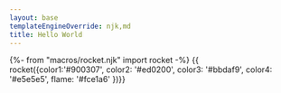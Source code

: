 ```yaml
---
layout: base
templateEngineOverride: njk,md
title: Hello World
---
```


{%- from "macros/rocket.njk" import rocket -%}
{{ rocket({color1:'#900307', color2: '#ed0200', color3: '#bbdaf9', color4: '#e5e5e5', flame: '#fce1a6' })}}
